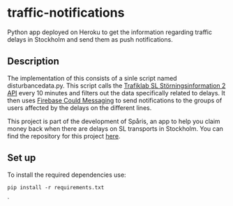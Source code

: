 # traffic-notifications
Python app deployed on Heroku to get the information regarding traffic delays in Stockholm and send them as push notifications.

## Description

The implementation of this consists of a sinle script named disturbancedata.py. This script calls the [Trafiklab SL Störningsinformation 2 API](https://www.trafiklab.se/api/sl-storningsinformation-2) every 10 minutes and filters out the data specifically related to delays. It then uses [Firebase Could Messaging](https://firebase.google.com/docs/cloud-messaging/) to send notifications to the groups of users affected by the delays on the different lines.

This project is part of the development of Spåris, an app to help you claim money back when there are delays on SL transports in Stockholm. You can find the repository for this project [here](https://github.com/Visya/sparis). 

## Set up

To install the required dependencies use:

```
pip install -r requirements.txt
```

`
